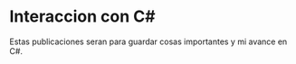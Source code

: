 # Interaccion con C# 

Estas publicaciones seran para guardar cosas importantes y mi avance en C#.


